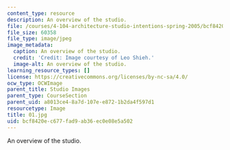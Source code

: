 ```yaml
---
content_type: resource
description: An overview of the studio.
file: /courses/4-104-architecture-studio-intentions-spring-2005/bcf8420ec677fad9ab36ec0e08e5a502_01.jpg
file_size: 60358
file_type: image/jpeg
image_metadata:
  caption: An overview of the studio.
  credit: 'Credit: Image courtesy of Leo Shieh.'
  image-alt: An overview of the studio.
learning_resource_types: []
license: https://creativecommons.org/licenses/by-nc-sa/4.0/
ocw_type: OCWImage
parent_title: Studio Images
parent_type: CourseSection
parent_uid: a8013ce4-8a7d-107e-e872-1b2da4f597d1
resourcetype: Image
title: 01.jpg
uid: bcf8420e-c677-fad9-ab36-ec0e08e5a502
---
```

An overview of the studio.